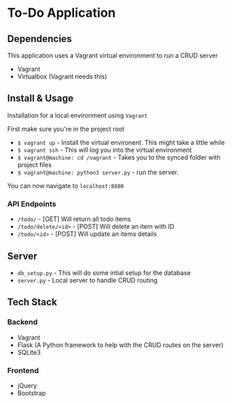 # To-Do Application

## Dependencies
This application uses a Vagrant virtual environment to run a CRUD server

- Vagrant
- Virtualbox (Vagrant needs this)

## Install & Usage
Installation for a local environment using `Vagrant`

First make sure you're in the project root

- `$ vagrant up` - Install the virtual environent. This might take a little while
- `$ vagrant ssh` - This will log you into the virtual environment
- `$ vagrant@machine: cd /vagrant` - Takes you to the synced folder with project files
- `$ vagrant@machine: python3 server.py` - run the server.

You can now navigate to `localhost:8080`

### API Endpoints
- `/todo/` - [GET] Will return all todo items
- `/todo/delete/<id>` - [POST] Will delete an item with ID
- `/todo/<id>` - [POST] Will update an items details

## Server
- `db_setup.py` - This will do some intial setup for the database
- `server.py` - Local server to handle CRUD routing

## Tech Stack
### Backend
- Vagrant
- Flask (A Python framework to help with the CRUD routes on the server)
- SQLite3

### Frontend
- jQuery
- Bootstrap